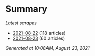 # Summary
*Latest scrapes*
* [2021-08-22](https://github.com/nuuuwan/news_lk/blob/data/news_lk.2021-08-22.json) (118 articles)
* [2021-08-23](https://github.com/nuuuwan/news_lk/blob/data/news_lk.2021-08-23.json) (60 articles)

*Generated at 10:08AM, August 23, 2021*
